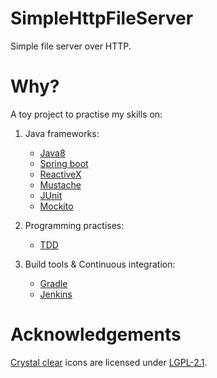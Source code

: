# SimpleHttpFileServer
Simple file server over HTTP.

# Why?
A toy project to practise my skills on:

1. Java frameworks:
    * [Java8](http://www.oracle.com/technetwork/java/javase/overview/index.html)
    * [Spring boot](https://projects.spring.io/spring-boot/)
    * [ReactiveX](http://reactivex.io/)
    * [Mustache](https://mustache.github.io/)
    * [JUnit](http://junit.org/)
    * [Mockito](http://mockito.org/)

2. Programming practises:
    * [TDD](https://en.wikipedia.org/wiki/Test-driven_development)

3. Build tools & Continuous integration:
    * [Gradle](https://gradle.org/)
    * [Jenkins](https://jenkins.io/)

# Acknowledgements
[Crystal clear](http://everaldo.com/crystal/) icons are licensed under [LGPL-2.1](http://creativecommons.org/licenses/LGPL/2.1/).
